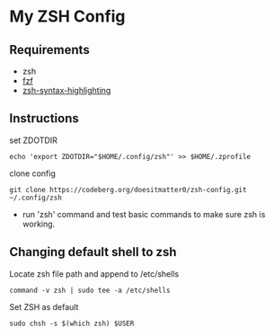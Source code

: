 # My ZSH Config

## Requirements
- zsh
- [fzf](https://github.com/junegunn/fzf)
- [zsh-syntax-highlighting](https://github.com/zsh-users/zsh-syntax-highlighting)

## Instructions
set ZDOTDIR
```
echo 'export ZDOTDIR="$HOME/.config/zsh"' >> $HOME/.zprofile
```
clone config
```
git clone https://codeberg.org/doesitmatter0/zsh-config.git ~/.config/zsh
```
- run 'zsh' command and test basic commands to make sure zsh is working.

## Changing default shell to zsh
Locate zsh file path and append to /etc/shells
```
command -v zsh | sudo tee -a /etc/shells
```
Set ZSH as default
```
sudo chsh -s $(which zsh) $USER
```
